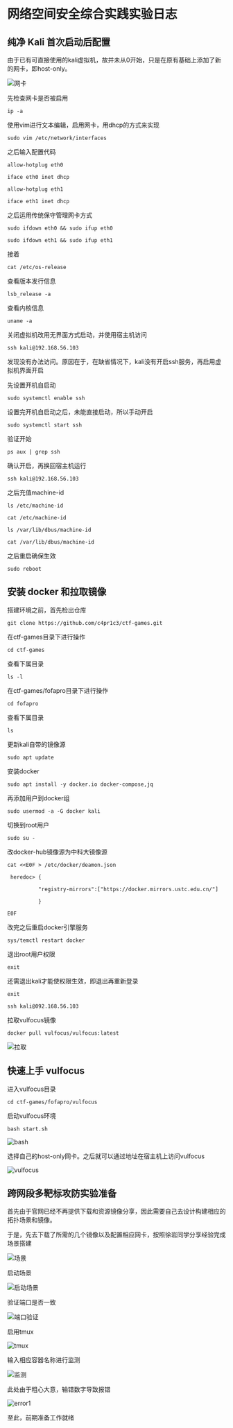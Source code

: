 # 网络空间安全综合实践实验日志

## 纯净 Kali 首次启动后配置

由于已有可直接使用的kali虚拟机，故并未从0开始，只是在原有基础上添加了新的网卡，即host-only。

![网卡](网卡.png)

先检查网卡是否被启用

`ip -a`

使用vim进行文本编辑，启用网卡，用dhcp的方式来实现

`sudo vim /etc/network/interfaces`

之后输入配置代码

`allow-hotplug eth0` 
 
`iface eth0 inet dhcp`
 
`allow-hotplug eth1`
 
`iface eth1 inet dhcp`

之后运用传统保守管理网卡方式

`sudo ifdown eth0 && sudo ifup eth0`

`sudo ifdown eth1 && sudo ifup eth1`

接着

`cat /etc/os-release`

查看版本发行信息

`lsb_release -a`

查看内核信息

`uname -a`

关闭虚拟机改用无界面方式启动，并使用宿主机访问

`ssh kali@192.168.56.103`

发现没有办法访问。原因在于，在缺省情况下，kali没有开启ssh服务，再启用虚拟机界面开启

先设置开机自启动

`sudo systemctl enable ssh`

设置完开机自启动之后，未能直接启动，所以手动开启

`sudo systemctl start ssh`

验证开始

`ps aux | grep ssh`

确认开启，再换回宿主机运行

`ssh kali@192.168.56.103`

之后充值machine-id

`ls /etc/machine-id`

`cat /etc/machine-id`

`ls /var/lib/dbus/machine-id`

`cat /var/lib/dbus/machine-id`

之后重启确保生效

`sudo reboot`

## 安装 docker 和拉取镜像

搭建环境之前，首先检出仓库

`git clone https://github.com/c4pr1c3/ctf-games.git`

在ctf-games目录下进行操作

`cd ctf-games`

查看下属目录

`ls -l`

在ctf-games/fofapro目录下进行操作

`cd fofapro`

查看下属目录

`ls`

更新kali自带的镜像源

`sudo apt update`

安装docker

`sudo apt install -y docker.io docker-compose,jq`

再添加用户到docker组

`sudo usermod -a -G docker kali`

切换到root用户

`sudo su -`

改docker-hub镜像源为中科大镜像源

```
cat <<E0F > /etc/docker/deamon.json
 
 heredoc> {
          
          "registry-mirrors":["https://docker.mirrors.ustc.edu.cn/"]
          
          }

E0F
```

改完之后重启docker引擎服务

`sys/temctl restart docker`

退出root用户权限

`exit`

还需退出kali才能使权限生效，即退出再重新登录

`exit`

`ssh kali@092.168.56.103`

拉取vulfocus镜像

`docker pull vulfocus/vulfocus:latest`

![拉取](拉取.png)

## 快速上手 vulfocus

进入vulfocus目录

`cd ctf-games/fofapro/vulfocus`

启动vulfocus环境

`bash start.sh`

![bash](bash.png)

选择自己的host-only网卡。之后就可以通过地址在宿主机上访问vulfocus

![vulfocus](vulfocus.png)

## 跨网段多靶标攻防实验准备

首先由于官网已经不再提供下载和资源镜像分享，因此需要自己去设计构建相应的拓扑场景和镜像。

于是，先去下载了所需的几个镜像以及配置相应网卡，按照徐岩同学分享经验完成场景搭建

![场景](环境.png)

启动场景

![启动场景](启动场景.png)

验证端口是否一致

![端口验证](端口验证.png)

启用tmux

![tmux](tmux.png)

输入相应容器名称进行监测

![监测](监测.png)

此处由于粗心大意，输错数字导致报错

![error1](error1.png)

至此，前期准备工作就绪


